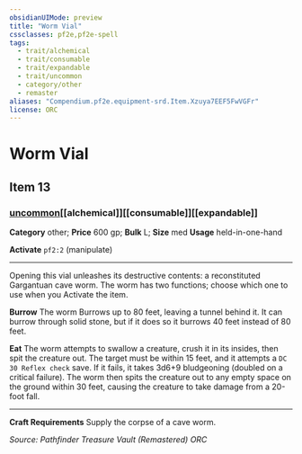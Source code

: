 ```yaml
---
obsidianUIMode: preview
title: "Worm Vial"
cssclasses: pf2e,pf2e-spell
tags:
  - trait/alchemical
  - trait/consumable
  - trait/expandable
  - trait/uncommon
  - category/other
  - remaster
aliases: "Compendium.pf2e.equipment-srd.Item.Xzuya7EEF5FwVGFr"
license: ORC
---
```

# Worm Vial
## Item 13
### [uncommon](uncommon "Uncommon Rarity Trait")[[alchemical]][[consumable]][[expandable]]

**Category** other; 
**Price** 600 gp; 
**Bulk** L; **Size** med
**Usage** held-in-one-hand

**Activate** `pf2:2` (manipulate)

* * *

Opening this vial unleashes its destructive contents: a reconstituted Gargantuan cave worm. The worm has two functions; choose which one to use when you Activate the item.

**Burrow** The worm Burrows up to 80 feet, leaving a tunnel behind it. It can burrow through solid stone, but if it does so it burrows 40 feet instead of 80 feet.

**Eat** The worm attempts to swallow a creature, crush it in its insides, then spit the creature out. The target must be within 15 feet, and it attempts a `DC 30 Reflex check` save. If it fails, it takes 3d6+9 bludgeoning (doubled on a critical failure). The worm then spits the creature out to any empty space on the ground within 30 feet, causing the creature to take damage from a 20-foot fall.

* * *

**Craft Requirements** Supply the corpse of a cave worm.

*Source: Pathfinder Treasure Vault (Remastered)*
*ORC*